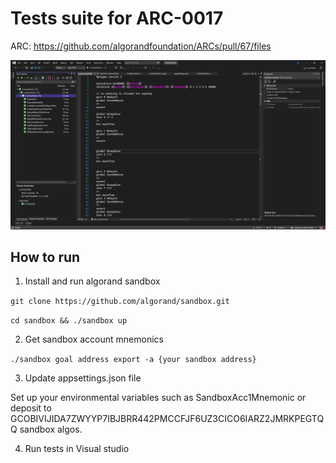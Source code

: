 # Tests suite for ARC-0017

ARC: https://github.com/algorandfoundation/ARCs/pull/67/files

![Tests](tests.png?raw=true "Tests VS")

## How to run

1. Install and run algorand sandbox

```git clone https://github.com/algorand/sandbox.git```

```cd sandbox && ./sandbox up```

2. Get sandbox account mnemonics

```./sandbox goal address export -a {your sandbox address}```

3. Update appsettings.json file

Set up your environmental variables such as SandboxAcc1Mnemonic or deposit to GCOBIVIJIDA7ZWYYP7IBJBRR442PMCCFJF6UZ3CICO6IARZ2JMRKPEGTQQ sandbox algos.

4. Run tests in Visual studio
